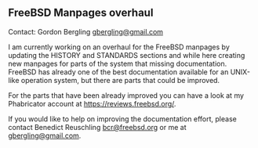 ## FreeBSD Manpages overhaul ##

Contact: Gordon Bergling <gbergling@gmail.com> 

I am currently working on an overhaul for the FreeBSD manpages by updating the HISTORY and STANDARDS sections and while here creating new manpages for parts of the system that missing documentation. FreeBSD has already one of the best documentation available for an UNIX-like operation system, but there are parts that could be improved.

For the parts that have been already improved you can have a look at my Phabricator account at https://reviews.freebsd.org/.

If you would like to help on improving the documentation effort, please contact Benedict Reuschling <bcr@freebsd.org> or me at gbergling@gmail.com.